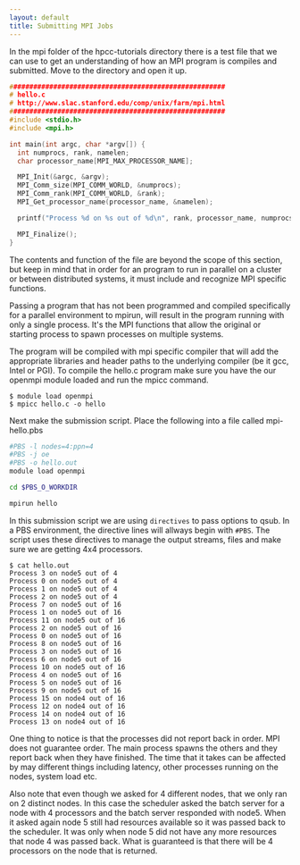 ```yaml
---
layout: default
title: Submitting MPI Jobs
---
```


In the mpi folder of the hpcc-tutorials directory there is a test file that we can use to get an understanding of how an MPI program is compiles and submitted.  Move to the directory and open it up.

```c
######################################################
# hello.c
# http://www.slac.stanford.edu/comp/unix/farm/mpi.html
######################################################
#include <stdio.h>
#include <mpi.h>

int main(int argc, char *argv[]) {
  int numprocs, rank, namelen;
  char processor_name[MPI_MAX_PROCESSOR_NAME];

  MPI_Init(&argc, &argv);
  MPI_Comm_size(MPI_COMM_WORLD, &numprocs);
  MPI_Comm_rank(MPI_COMM_WORLD, &rank);
  MPI_Get_processor_name(processor_name, &namelen);

  printf("Process %d on %s out of %d\n", rank, processor_name, numprocs);

  MPI_Finalize();
}

```

The contents and function of the file are beyond the scope of this section, but keep in mind that in order for an program to run in parallel on a cluster or between distributed systems, it must include and recognize MPI specific functions.

Passing a program that has not been programmed and compiled specifically for a parallel environment to mpirun, will result in the program running with only a single process.  It's the MPI functions that allow the original or starting process to spawn processes on multiple systems.

The program will be compiled with mpi specific compiler that will add the appropriate libraries and header paths to the underlying compiler (be it gcc, Intel or PGI).  To compile the hello.c program make sure you have the our openmpi module loaded and run the mpicc command.

```text
$ module load openmpi
$ mpicc hello.c -o hello
```

Next make the submission script.  Place the following into a file called mpi-hello.pbs

```sh
#PBS -l nodes=4:ppn=4
#PBS -j oe
#PBS -o hello.out
module load openmpi

cd $PBS_O_WORKDIR

mpirun hello
```

In this submission script we are using ```directives``` to pass options to qsub.  In a PBS environment, the directive lines will allways begin with ```#PBS```.  The script uses these directives to manage the output streams, files and make sure we are getting 4x4 processors.


```text
$ cat hello.out 
Process 3 on node5 out of 4
Process 0 on node5 out of 4
Process 1 on node5 out of 4
Process 2 on node5 out of 4
Process 7 on node5 out of 16
Process 1 on node5 out of 16
Process 11 on node5 out of 16
Process 2 on node5 out of 16
Process 0 on node5 out of 16
Process 8 on node5 out of 16
Process 3 on node5 out of 16
Process 6 on node5 out of 16
Process 10 on node5 out of 16
Process 4 on node5 out of 16
Process 5 on node5 out of 16
Process 9 on node5 out of 16
Process 15 on node4 out of 16
Process 12 on node4 out of 16
Process 14 on node4 out of 16
Process 13 on node4 out of 16
```

One thing to notice is that the processes did not report back in order.  MPI does not guarantee order.  The main process spawns the others and they report back when they have finished.  The time that it takes can be affected by may different things including latency, other processes running on the nodes, system load etc.

Also note that even though we asked for 4 different nodes, that we only ran on 2 distinct nodes.  In this case the scheduler asked the batch server for a node with 4 processors and the batch server responded with node5.  When it asked again node 5 still had resources available so it was passed back to the scheduler.  It was only when node 5 did not have any more resources that node 4 was passed back.  What is guaranteed is that there will be 4 processors on the node that is returned.
